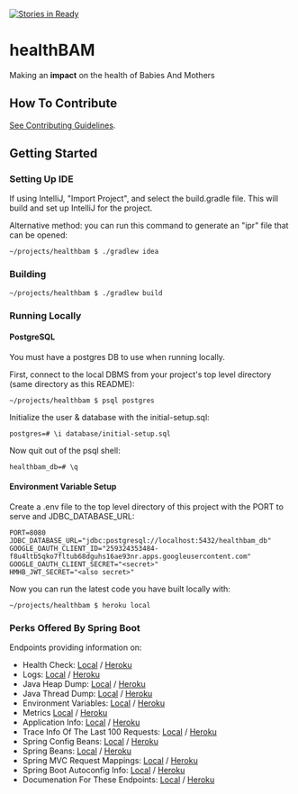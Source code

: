 [![Stories in Ready](https://badge.waffle.io/healthbam/healthbam.png?label=ready&title=Ready)](https://waffle.io/healthbam/healthbam)

# healthBAM
Making an **impact** on the health of Babies And Mothers

## How To Contribute

[See Contributing Guidelines](CONTRIBUTING.md).

## Getting Started

### Setting Up IDE

If using IntelliJ, "Import Project", and select the build.gradle file.
This will build and set up IntelliJ for the project.

Alternative method: you can run this command to generate an "ipr" file that can be opened:

~~~~shell
~/projects/healthbam $ ./gradlew idea
~~~~

### Building

~~~~shell
~/projects/healthbam $ ./gradlew build
~~~~

### Running Locally

#### PostgreSQL

You must have a postgres DB to use when running locally.

First, connect to the local DBMS from your project's top level directory (same directory as this README):

~~~~shell
~/projects/healthbam $ psql postgres
~~~~

Initialize the user & database with the initial-setup.sql:

~~~~shell
postgres=# \i database/initial-setup.sql
~~~~

Now quit out of the psql shell:

~~~~shell
healthbam_db=# \q
~~~~

#### Environment Variable Setup

Create a .env file to the top level directory of this project with the PORT to serve and JDBC_DATABASE_URL:

~~~~shell
PORT=8080
JDBC_DATABASE_URL="jdbc:postgresql://localhost:5432/healthbam_db"
GOOGLE_OAUTH_CLIENT_ID="259324353484-f8u4ltb5qko7fltub68dguhs16ae93nr.apps.googleusercontent.com"
GOOGLE_OAUTH_CLIENT_SECRET="<secret>"
HMHB_JWT_SECRET="<also secret>"
~~~~

Now you can run the latest code you have built locally with:

~~~~shell
~/projects/healthbam $ heroku local
~~~~

### Perks Offered By Spring Boot

Endpoints providing information on:

* Health Check: <a target="_blank" href="http://localhost:8080/health">Local</a> / <a target="_blank" href="https://hmhb.herokuapp.com/health">Heroku</a>
* Logs: <a target="_blank" href="http://localhost:8080/logfile">Local</a> / <a target="_blank" href="https://hmhb.herokuapp.com/logfile">Heroku</a>
* Java Heap Dump: <a target="_blank" href="http://localhost:8080/heapdump">Local</a> / <a target="_blank" href="https://hmhb.herokuapp.com/heapdump">Heroku</a>
* Java Thread Dump: <a target="_blank" href="http://localhost:8080/dump">Local</a> / <a target="_blank" href="https://hmhb.herokuapp.com/dump">Heroku</a>
* Environment Variables: <a target="_blank" href="http://localhost:8080/env">Local</a> / <a target="_blank" href="https://hmhb.herokuapp.com/env">Heroku</a>
* Metrics <a target="_blank" href="http://localhost:8080/metrics">Local</a> / <a target="_blank" href="https://hmhb.herokuapp.com/metrics">Heroku</a>
* Application Info: <a target="_blank" href="http://localhost:8080/info">Local</a> / <a target="_blank" href="https://hmhb.herokuapp.com/info">Heroku</a>
* Trace Info Of The Last 100 Requests: <a target="_blank" href="http://localhost:8080/trace">Local</a> / <a target="_blank" href="https://hmhb.herokuapp.com/trace">Heroku</a>
* Spring Config Beans: <a target="_blank" href="http://localhost:8080/configprops">Local</a> / <a target="_blank" href="https://hmhb.herokuapp.com/configprops">Heroku</a>
* Spring Beans: <a target="_blank" href="http://localhost:8080/beans">Local</a> / <a target="_blank" href="https://hmhb.herokuapp.com/beans">Heroku</a>
* Spring MVC Request Mappings: <a target="_blank" href="http://localhost:8080/mappings">Local</a> / <a target="_blank" href="https://hmhb.herokuapp.com/mappings">Heroku</a>
* Spring Boot Autoconfig Info: <a target="_blank" href="http://localhost:8080/autoconfig">Local</a> / <a target="_blank" href="https://hmhb.herokuapp.com/autoconfig">Heroku</a>
* Documenation For These Endpoints: <a target="_blank" href="http://localhost:8080/docs">Local</a> / <a target="_blank" href="https://hmhb.herokuapp.com/docs">Heroku</a>
